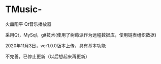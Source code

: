 # TMusic-
火皿阳平 Qt音乐播放器

采用Qt，MySql，git技术(使用了树莓派作为远程数据库，使用链表组织数据)

2020年11月3日，ver1.0.0版本上传，具有基本功能

不完善，已停止更新（以后想起来再更新）
